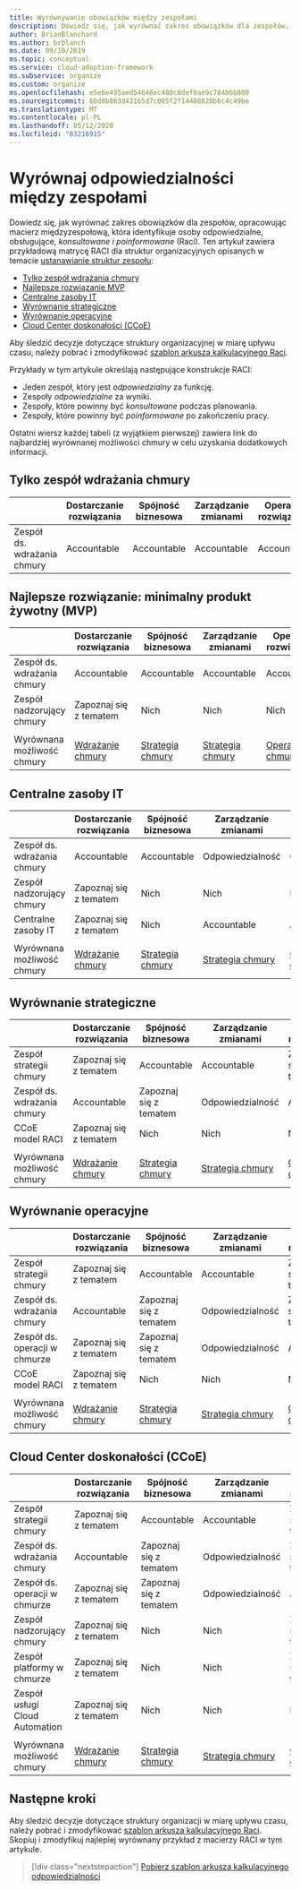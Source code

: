 ```yaml
---
title: Wyrównywanie obowiązków między zespołami
description: Dowiedz się, jak wyrównać zakres obowiązków dla zespołów, opracowując macierz międzyzespołową, która identyfikuje osoby odpowiedzialne, obsługujące, konsultowane i poinformowane (RACI).
author: BrianBlanchard
ms.author: brblanch
ms.date: 09/10/2019
ms.topic: conceptual
ms.service: cloud-adoption-framework
ms.subservice: organize
ms.custom: organize
ms.openlocfilehash: e5e6e495aed54648ec480c8def0ae9c784b6b800
ms.sourcegitcommit: 60d8b863d431b5d7c005f2f14488620b6c4c49be
ms.translationtype: MT
ms.contentlocale: pl-PL
ms.lasthandoff: 05/12/2020
ms.locfileid: "83216915"
---
```

<!-- cSpell:ignore ccoe -->

# <a name="align-responsibilities-across-teams"></a>Wyrównaj odpowiedzialności między zespołami

Dowiedz się, jak wyrównać zakres obowiązków dla zespołów, opracowując macierz międzyzespołową, która identyfikuje osoby odpowiedzialne, obsługujące, *konsultowane i poinformowane* (Raci). Ten artykuł zawiera przykładową matrycę RACI dla struktur organizacyjnych opisanych w temacie [ustanawianie struktur zespołu](./organization-structures.md):

- [Tylko zespół wdrażania chmury](#cloud-adoption-team-only)
- [Najlepsze rozwiązanie MVP](#best-practice-minimum-viable-product-mvp)
- [Centralne zasoby IT](#central-it)
- [Wyrównanie strategiczne](#strategic-alignment)
- [Wyrównanie operacyjne](#operational-alignment)
- [Cloud Center doskonałości (CCoE)](#cloud-center-of-excellence-ccoe)

Aby śledzić decyzje dotyczące struktury organizacyjnej w miarę upływu czasu, należy pobrać i zmodyfikować [szablon arkusza kalkulacyjnego Raci](https://archcenter.blob.core.windows.net/cdn/fusion/management/raci-template.xlsx).

Przykłady w tym artykule określają następujące konstrukcje RACI:

- Jeden zespół, który jest _odpowiedzialny_ za funkcję.
- Zespoły _odpowiedzialne_ za wyniki.
- Zespoły, które powinny być _konsultowane_ podczas planowania.
- Zespoły, które powinny być _poinformowane_ po zakończeniu pracy.

Ostatni wiersz każdej tabeli (z wyjątkiem pierwszej) zawiera link do najbardziej wyrównanej możliwości chmury w celu uzyskania dodatkowych informacji.

## <a name="cloud-adoption-team-only"></a>Tylko zespół wdrażania chmury

|                     | Dostarczanie rozwiązania | Spójność biznesowa | Zarządzanie zmianami | Operacje rozwiązania | Nadzór  | Data_spłaty platformy | Operacje platformy | Automatyzacja platformy |
| ------------------- | ----------------- | ------------------ | ----------------- | ------------------- | ----------- | ----------------- | ------------------- | ------------------- |
| Zespół ds. wdrażania chmury | Accountable       | Accountable        | Accountable       | Accountable         | Accountable | Accountable       | Accountable         | Accountable         |

## <a name="best-practice-minimum-viable-product-mvp"></a>Najlepsze rozwiązanie: minimalny produkt żywotny (MVP)

|                          | Dostarczanie rozwiązania                     | Spójność biznesowa                    | Zarządzanie zmianami                     | Operacje rozwiązania                       | Nadzór                                                                        | Data_spłaty platformy                                                             | Operacje platformy                                                           | Automatyzacja platformy                                                               |
| ------------------------ | ------------------------------------- | ------------------------------------- | ------------------------------------- | ----------------------------------------- | --------------------------------------------------------------------------------- | ----------------------------------------------------------------------------- | ----------------------------------------------------------------------------- | --------------------------------------------------------------------------------- |
| Zespół ds. wdrażania chmury      | Accountable                           | Accountable                           | Accountable                           | Accountable                               | Zapoznaj się z tematem                                                                         | Zapoznaj się z tematem                                                                     | Zapoznaj się z tematem                                                                     | Nich                                                                          |
| Zespół nadzorujący chmury    | Zapoznaj się z tematem                             | Nich                              | Nich                              | Nich                                  | Accountable                                                                       | Accountable                                                                   | Accountable                                                                   | Accountable                                                                       |
|                          |                                       |                                       |                                       |                                           |                                                                                   |                                                                               |                                                                               |                                                                                   |
| Wyrównana możliwość chmury | [Wdrażanie chmury](./cloud-adoption.md) | [Strategia chmury](./cloud-strategy.md) | [Strategia chmury](./cloud-strategy.md) | [Operacje w chmurze](./cloud-operations.md) | [CCoE](./cloud-center-of-excellence.md) i [zarządzanie chmurą](./cloud-governance.md) | [CCoE](./cloud-center-of-excellence.md)  -  [platforma w chmurze](./cloud-platform.md) | [CCoE](./cloud-center-of-excellence.md) i [platforma w chmurze](./cloud-platform.md) | [CCoE](./cloud-center-of-excellence.md) i [Automatyzacja w chmurze](./cloud-automation.md) |

## <a name="central-it"></a>Centralne zasoby IT

|                          | Dostarczanie rozwiązania                     | Spójność biznesowa                    | Zarządzanie zmianami                     | Operacje rozwiązania                       | Nadzór                                | Data_spłaty platformy             | Operacje platformy           | Automatyzacja platformy           |
| ------------------------ | ------------------------------------- | ------------------------------------- | ------------------------------------- | ----------------------------------------- | ----------------------------------------- | ----------------------------- | ----------------------------- | ----------------------------- |
| Zespół ds. wdrażania chmury      | Accountable                           | Accountable                           | Odpowiedzialność                           | Odpowiedzialność                               | Nich                                  | Nich                      | Nich                      | Nich                      |
| Zespół nadzorujący chmury    | Zapoznaj się z tematem                             | Nich                              | Nich                              | Nich                                  | Accountable                               | Zapoznaj się z tematem                     | Odpowiedzialność                   | Nich                      |
| Centralne zasoby IT               | Zapoznaj się z tematem                             | Nich                              | Accountable                           | Accountable                               | Odpowiedzialność                               | Accountable                   | Accountable                   | Accountable                   |
|                          |                                       |                                       |                                       |                                           |                                           |                               |                               |                               |
| Wyrównana możliwość chmury | [Wdrażanie chmury](./cloud-adoption.md) | [Strategia chmury](./cloud-strategy.md) | [Strategia chmury](./cloud-strategy.md) | [Operacje w chmurze](./cloud-operations.md) | [Zarządzanie chmurą](./cloud-governance.md) | [Centralne zasoby IT](./central-it.md) | [Centralne zasoby IT](./central-it.md) | [Centralne zasoby IT](./central-it.md) |

## <a name="strategic-alignment"></a>Wyrównanie strategiczne

|                          | Dostarczanie rozwiązania                     | Spójność biznesowa                    | Zarządzanie zmianami                     | Operacje rozwiązania                       | Nadzór                                                                        | Data_spłaty platformy                                                             | Operacje platformy                                                           | Automatyzacja platformy                                                               |
| ------------------------ | ------------------------------------- | ------------------------------------- | ------------------------------------- | ----------------------------------------- | --------------------------------------------------------------------------------- | ----------------------------------------------------------------------------- | ----------------------------------------------------------------------------- | --------------------------------------------------------------------------------- |
| Zespół strategii chmury      | Zapoznaj się z tematem                             | Accountable                           | Accountable                           | Zapoznaj się z tematem                                 | Zapoznaj się z tematem                                                                         | Nich                                                                      | Nich                                                                      | Nich                                                                          |
| Zespół ds. wdrażania chmury      | Accountable                           | Zapoznaj się z tematem                             | Odpowiedzialność                           | Accountable                               | Nich                                                                          | Nich                                                                      | Nich                                                                      | Nich                                                                          |
| CCoE model RACI          | Zapoznaj się z tematem                             | Nich                              | Nich                              | Nich                                  | Accountable                                                                       | Accountable                                                                   | Accountable                                                                   | Accountable                                                                       |
|                          |                                       |                                       |                                       |                                           |                                                                                   |                                                                               |                                                                               |                                                                                   |
| Wyrównana możliwość chmury | [Wdrażanie chmury](./cloud-adoption.md) | [Strategia chmury](./cloud-strategy.md) | [Strategia chmury](./cloud-strategy.md) | [Operacje w chmurze](./cloud-operations.md) | [CCoE](./cloud-center-of-excellence.md) i [zarządzanie chmurą](./cloud-governance.md) | [CCoE](./cloud-center-of-excellence.md) i [platforma w chmurze](./cloud-platform.md) | [CCoE](./cloud-center-of-excellence.md) i [platforma w chmurze](./cloud-platform.md) | [CCoE](./cloud-center-of-excellence.md) i [Automatyzacja w chmurze](./cloud-automation.md) |

## <a name="operational-alignment"></a>Wyrównanie operacyjne

|                          | Dostarczanie rozwiązania                     | Spójność biznesowa                    | Zarządzanie zmianami                     | Operacje rozwiązania                       | Nadzór                                                                        | Data_spłaty platformy                                                             | Operacje platformy                                                           | Automatyzacja platformy                                                               |
| ------------------------ | ------------------------------------- | ------------------------------------- | ------------------------------------- | ----------------------------------------- | --------------------------------------------------------------------------------- | ----------------------------------------------------------------------------- | ----------------------------------------------------------------------------- | --------------------------------------------------------------------------------- |
| Zespół strategii chmury      | Zapoznaj się z tematem                             | Accountable                           | Accountable                           | Zapoznaj się z tematem                                 | Zapoznaj się z tematem                                                                         | Nich                                                                      | Nich                                                                      | Nich                                                                          |
| Zespół ds. wdrażania chmury      | Accountable                           | Zapoznaj się z tematem                             | Odpowiedzialność                           | Zapoznaj się z tematem                                 | Nich                                                                          | Nich                                                                      | Nich                                                                      | Nich                                                                          |
| Zespół ds. operacji w chmurze    | Zapoznaj się z tematem                             | Zapoznaj się z tematem                             | Odpowiedzialność                           | Accountable                               | Zapoznaj się z tematem                                                                         | Nich                                                                      | Accountable                                                                   | Zapoznaj się z tematem                                                                         |
| CCoE model RACI          | Zapoznaj się z tematem                             | Nich                              | Nich                              | Nich                                  | Accountable                                                                       | Accountable                                                                   | Odpowiedzialność                                                                   | Accountable                                                                       |
|                          |                                       |                                       |                                       |                                           |                                                                                   |                                                                               |                                                                               |                                                                                   |
| Wyrównana możliwość chmury | [Wdrażanie chmury](./cloud-adoption.md) | [Strategia chmury](./cloud-strategy.md) | [Strategia chmury](./cloud-strategy.md) | [Operacje w chmurze](./cloud-operations.md) | [CCoE](./cloud-center-of-excellence.md) i [zarządzanie chmurą](./cloud-governance.md) | [CCoE](./cloud-center-of-excellence.md) i [platforma w chmurze](./cloud-platform.md) | [CCoE](./cloud-center-of-excellence.md) i [platforma w chmurze](./cloud-platform.md) | [CCoE](./cloud-center-of-excellence.md) i [Automatyzacja w chmurze](./cloud-automation.md) |

## <a name="cloud-center-of-excellence-ccoe"></a>Cloud Center doskonałości (CCoE)

|                          | Dostarczanie rozwiązania                     | Spójność biznesowa                    | Zarządzanie zmianami                     | Operacje rozwiązania                       | Nadzór                                                                        | Data_spłaty platformy                                                             | Operacje platformy                                                           | Automatyzacja platformy                                                               |
| ------------------------ | ------------------------------------- | ------------------------------------- | ------------------------------------- | ----------------------------------------- | --------------------------------------------------------------------------------- | ----------------------------------------------------------------------------- | ----------------------------------------------------------------------------- | --------------------------------------------------------------------------------- |
| Zespół strategii chmury      | Zapoznaj się z tematem                             | Accountable                           | Accountable                           | Zapoznaj się z tematem                                 | Zapoznaj się z tematem                                                                         | Nich                                                                      | Nich                                                                      | Nich                                                                          |
| Zespół ds. wdrażania chmury      | Accountable                           | Zapoznaj się z tematem                             | Odpowiedzialność                           | Zapoznaj się z tematem                                 | Nich                                                                          | Nich                                                                      | Nich                                                                      | Nich                                                                          |
| Zespół ds. operacji w chmurze    | Zapoznaj się z tematem                             | Zapoznaj się z tematem                             | Odpowiedzialność                           | Accountable                               | Zapoznaj się z tematem                                                                         | Nich                                                                      | Accountable                                                                   | Zapoznaj się z tematem                                                                         |
| Zespół nadzorujący chmury    | Zapoznaj się z tematem                             | Nich                              | Nich                              | Zapoznaj się z tematem                                 | Accountable                                                                       | Zapoznaj się z tematem                                                                     | Odpowiedzialność                                                                   | Nich                                                                          |
| Zespół platformy w chmurze      | Zapoznaj się z tematem                             | Nich                              | Nich                              | Zapoznaj się z tematem                                 | Zapoznaj się z tematem                                                                         | Accountable                                                                   | Odpowiedzialność                                                                   | Odpowiedzialność                                                                       |
| Zespół usługi Cloud Automation    | Zapoznaj się z tematem                             | Nich                              | Nich                              | Nich                                  | Zapoznaj się z tematem                                                                         | Odpowiedzialność                                                                   | Odpowiedzialność                                                                   | Accountable                                                                       |
|                          |                                       |                                       |                                       |                                           |                                                                                   |                                                                               |                                                                               |                                                                                   |
| Wyrównana możliwość chmury | [Wdrażanie chmury](./cloud-adoption.md) | [Strategia chmury](./cloud-strategy.md) | [Strategia chmury](./cloud-strategy.md) | [Operacje w chmurze](./cloud-operations.md) | [CCoE](./cloud-center-of-excellence.md) i [zarządzanie chmurą](./cloud-governance.md) | [CCoE](./cloud-center-of-excellence.md) i [platforma w chmurze](./cloud-platform.md) | [CCoE](./cloud-center-of-excellence.md) i [platforma w chmurze](./cloud-platform.md) | [CCoE](./cloud-center-of-excellence.md) i [Automatyzacja w chmurze](./cloud-automation.md) |

## <a name="next-steps"></a>Następne kroki

Aby śledzić decyzje dotyczące struktury organizacji w miarę upływu czasu, należy pobrać i zmodyfikować [szablon arkusza kalkulacyjnego Raci](https://archcenter.blob.core.windows.net/cdn/fusion/management/raci-template.xlsx). Skopiuj i zmodyfikuj najlepiej wyrównany przykład z macierzy RACI w tym artykule.

> [!div class="nextstepaction"]
> [Pobierz szablon arkusza kalkulacyjnego odpowiedzialności](https://archcenter.blob.core.windows.net/cdn/fusion/management/raci-template.xlsx)
